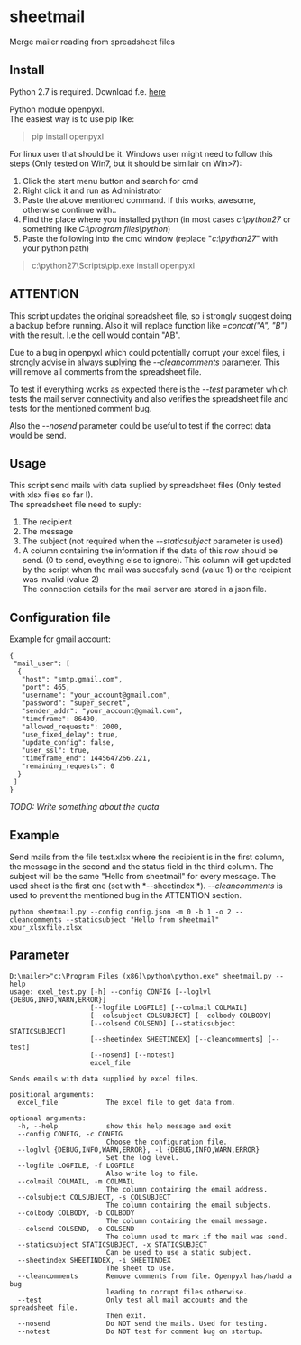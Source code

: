 # sheetmail
Merge mailer reading from spreadsheet files

Install
-------------
Python 2.7 is required. Download f.e. [here](https://www.python.org/download/releases/2.7/)  

Python module openpyxl.  
The easiest way is to use pip like:

>pip install openpyxl

For linux user that should be it.
Windows user might need to follow this steps (Only tested on Win7, but it should be similair on Win>7):  
1. Click the start menu button and search for cmd  
2. Right click it and run as Administrator  
3. Paste the above mentioned command. If this works, awesome, otherwise continue with..  
4. Find the place where you installed python (in most cases *c:\python27* or something like *C:\program files\python*)  
5. Paste the following into the cmd window (replace "*c:\python27*" with your python path)  

> c:\python27\Scripts\pip.exe install openpyxl


ATTENTION 
-------------
This script updates the original spreadsheet file, so i strongly suggest doing a backup before running.
Also it will replace function like *=concat("A", "B")* with the result. I.e the cell would contain "AB".  

Due to a bug in openpyxl which could potentially corrupt your excel files, i strongly advise in always suplying the *--cleancomments* parameter. This will remove all comments from the spreadsheet file.

To test if everything works as expected there is the *--test* parameter which tests the mail server connectivity and also verifies the spreadsheet file and tests for the mentioned comment bug.

Also the *--nosend* parameter could be useful to test if the correct data would be send.

Usage
-------------
This script send mails with data suplied by spreadsheet files (Only tested with xlsx files so far !).  
The spreadsheet file need to suply:  
1. The recipient  
2. The message  
3. The subject (not required when the *--staticsubject* parameter is used)  
4. A column containing the information if the data of this row should be send. (0 to send, eveything else to ignore).  This column will get updated by the script when the mail was sucesfuly send (value 1) or the recipient was invalid (value 2)  
The connection details for the mail server are stored in a json file.

Configuration file
-------------
Example for gmail account:

    {  
     "mail_user": [  
      {  
       "host": "smtp.gmail.com",   
       "port": 465, 
       "username": "your_account@gmail.com",  
       "password": "super_secret",  
       "sender_addr": "your_account@gmail.com",  
       "timeframe": 86400,  
       "allowed_requests": 2000,  
       "use_fixed_delay": true,  
       "update_config": false,  
       "user_ssl": true,  
       "timeframe_end": 1445647266.221,  
       "remaining_requests": 0  
      }  
     ]  
    }  

*TODO: Write something about the quota*


Example
-------------
Send mails from the file test.xlsx where the recipient is in the first column, the message in the second and the status field in the third column. The subject will be the same "Hello from sheetmail" for every message.
The used sheet is the first one (set with *--sheetindex *). *--cleancomments* is used to prevent the mentioned bug in the ATTENTION section.

    python sheetmail.py --config config.json -m 0 -b 1 -o 2 --cleancomments --staticsubject "Hello from sheetmail" xour_xlsxfile.xlsx

Parameter
-------------

    D:\mailer>"c:\Program Files (x86)\python\python.exe" sheetmail.py --help
    usage: exel_test.py [-h] --config CONFIG [--loglvl {DEBUG,INFO,WARN,ERROR}]
                        [--logfile LOGFILE] [--colmail COLMAIL]
                        [--colsubject COLSUBJECT] [--colbody COLBODY]
                        [--colsend COLSEND] [--staticsubject STATICSUBJECT]
                        [--sheetindex SHEETINDEX] [--cleancomments] [--test]
                        [--nosend] [--notest]
                        excel_file
    
    Sends emails with data supplied by excel files.
    
    positional arguments:
      excel_file            The excel file to get data from.
    
    optional arguments:
      -h, --help            show this help message and exit
      --config CONFIG, -c CONFIG
                            Choose the configuration file.
      --loglvl {DEBUG,INFO,WARN,ERROR}, -l {DEBUG,INFO,WARN,ERROR}
                            Set the log level.
      --logfile LOGFILE, -f LOGFILE
                            Also write log to file.
      --colmail COLMAIL, -m COLMAIL
                            The column containing the email address.
      --colsubject COLSUBJECT, -s COLSUBJECT
                            The column containing the email subjects.
      --colbody COLBODY, -b COLBODY
                            The column containing the email message.
      --colsend COLSEND, -o COLSEND
                            The column used to mark if the mail was send.
      --staticsubject STATICSUBJECT, -x STATICSUBJECT
                            Can be used to use a static subject.
      --sheetindex SHEETINDEX, -i SHEETINDEX
                            The sheet to use.
      --cleancomments       Remove comments from file. Openpyxl has/hadd a bug
                            leading to corrupt files otherwise.
      --test                Only test all mail accounts and the spreadsheet file.
                            Then exit.
      --nosend              Do NOT send the mails. Used for testing.
      --notest              Do NOT test for comment bug on startup.

